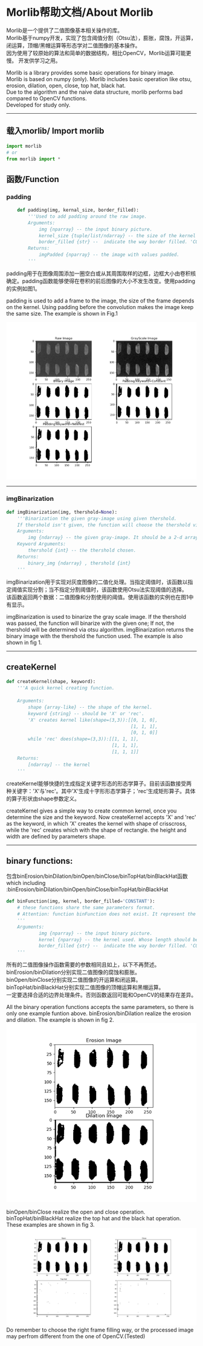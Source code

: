# Morlib帮助文档/About Morlib

Morlib是一个提供了二值图像基本相关操作的库。  
Morlib基于numpy开发，实现了包含阈值分割（Otsu法），膨胀，腐蚀，开运算，闭运算，顶帽/黑帽运算等形态学对二值图像的基本操作。  
因为使用了较原始的算法和简单的数据结构，相比OpenCV，Morlib运算可能更慢。
开发供学习之用。

Morlib is a library provides some basic operations for binary image.  
Morlib is based on numpy (only). Morlib includes basic operation like otsu, erosion, dilation, open, close, top hat, black hat.  
Due to the algorithm and the naive data structure, morlib performs bad compared to OpenCV functions.  
Developed for study only.
___

## 载入morlib/ Import morlib

```py
import morlib
# or
from morlib import *
```

## 函数/Function

### padding

```py
    def padding(img, kernal_size, border_filled):
        '''Used to add padding around the raw image.  
        Arguments:
            img {nparray} -- the input binary picture.
            kernel_size {tuple/list/ndarray} -- the size of the kernel used. Should be 2n+1,n>=0.
            border_filled {str} --  indicate the way border filled. 'CONSTANT' means filling with 0; 'NEAREST' will filled with nearest value.
        Returns:
            imgPadded {nparray} -- the image with values padded.
        '''
```

padding用于在图像周围添加一圈空白或从其周围取样的边框，边框大小由卷积核确定。padding函数能够使得在卷积的前后图像的大小不发生改变。使用padding的实例如图1。

padding is used to add a frame to the image, the size of the frame depends on the kernel. Using padding before the convolution makes the image keep the same size. The example is shown in Fig.1

![fig 1](pic/Figure_1.png)

___

### imgBinarization

```py
def imgBinarization(img, thershold=None):
    '''Binarization the given gray-image using given thershold.  
    If thershold isn't given, the function will choose the thershold via Otsu.
    Arguments:
        img {ndarray} -- the given gray-image. It should be a 2-d array.    
    Keyword Arguments:
        thershold {int} -- the thershold chosen.
    Returns:
        binary_img {ndarray} , thershold {int}
    '''
```

imgBinarization用于实现对灰度图像的二值化处理。当指定阈值时，该函数以指定阈值实现分割；当不指定分割阈值时，该函数使用Otsu法实现阈值的选择。  
该函数返回两个数据：二值图像和分割使用的阈值。使用该函数的实例也在图1中有显示。

imgBinarization is used to binarize the gray scale image. If the thershold was passed, the function will binarize with the given one; If not, the thershold will be determined via otsu algorithm.
imgBinarization returns the binary image with the thershold the function used. The example is also shown in fig 1.
___

## createKernel

```py
def createKernel(shape, keyword):
    '''A quick kernel creating function.
    
    Arguments:
        shape {array-like} -- the shape of the kernel.
        keyword {string} -- should be 'X' or 'rec'.  
        'X' creates kernel like(shape=(3,3)):[[0, 1, 0],
                                              [1, 1, 1],
                                              [0, 1, 0]]
        while 'rec' does(shape=(3,3)):[[1, 1, 1],
                                       [1, 1, 1],
                                       [1, 1, 1]]
    Returns:
        [ndarray] -- the kernel
    '''
```

createKernel能够快捷的生成指定关键字形态的形态学算子。目前该函数接受两种关键字：'X'与'rec'。其中'X'生成十字形形态学算子；'rec'生成矩形算子。具体的算子形状由shape参数定义。

createKernel gives a simple way to create common kernel, once you determine the size and the keyword. Now createKernel accepts 'X' and 'rec' as the keyword, in which 'X' creates the kernel with shape of crisscross, while the 'rec' creates which with the shape of rectangle. the height and width are defined by parameters shape.
___

## binary functions: 
包含binErosion/binDilation/binOpen/binClose/binTopHat/binBlackHat函数  
which including :binErosion/binDilation/binOpen/binClose/binTopHat/binBlackHat

```py
def binFunction(img, kernel, border_filled='CONSTANT'):
    # these functions share the same parameters format.
    # Attention: function binFunction does not exist. It represent the series of functions shown before.
    '''
    Arguments:
            img {nparray} -- the input binary picture.
            kernel {nparray} -- the kernel used. Whose length should be 2n+1,n>=0.
            border_filled {str} --  indicate the way border filled. 'CONSTANT' means filling with 0; 'NEAREST' will filled with nearest value.
    '''
```

所有的二值图像操作函数需要的参数相同且如上，以下不再赘述。  
binErosion/binDilation分别实现二值图像的腐蚀和膨胀。  
binOpen/binClose分别实现二值图像的开运算和闭运算。  
binTopHat/binBlackHat分别实现二值图像的顶帽运算和黑帽运算。  
一定要选择合适的边界处理条件。否则函数返回可能和OpenCV的结果存在差异。

All the binary operation functions accepts the same parameters, so there is only one example funtion above.
binErosion/binDilation realize the erosion and dilation. The example is shown in fig 2.
![fig_2](pic/Figure_2.png)

binOpen/binClose realize the open and close operation.
binTopHat/binBlackHat realize the top hat and the black hat operation.
These examples are shown in fig 3.
![fig_3](pic/Figure_3.png)
Do remember to choose the right frame filling way, or the processed image may perfrom different from the one of OpenCV.(Tested) 